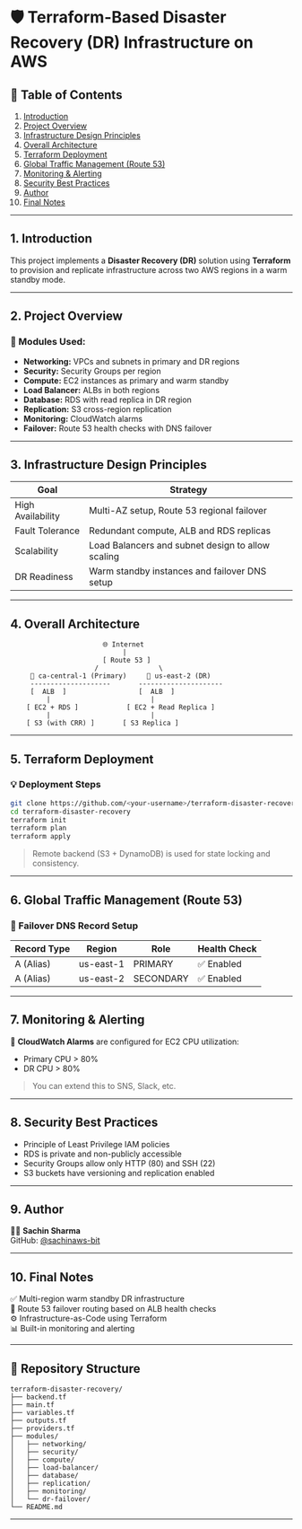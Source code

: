 
# 🛡️ Terraform-Based Disaster Recovery (DR) Infrastructure on AWS

## 📍 Table of Contents

1. [Introduction](#1-introduction)  
2. [Project Overview](#2-project-overview)  
3. [Infrastructure Design Principles](#3-infrastructure-design-principles)  
4. [Overall Architecture](#4-overall-architecture)  
5. [Terraform Deployment](#5-terraform-deployment)  
6. [Global Traffic Management (Route 53)](#6-global-traffic-management-route-53)  
7. [Monitoring & Alerting](#7-monitoring--alerting)  
8. [Security Best Practices](#8-security-best-practices)  
9. [Author](#9-author)  
10. [Final Notes](#10-final-notes)  

---

## 1. Introduction

This project implements a **Disaster Recovery (DR)** solution using **Terraform** to provision and replicate infrastructure across two AWS regions in a warm standby mode.

---

## 2. Project Overview

### 🧱 Modules Used:
- **Networking:** VPCs and subnets in primary and DR regions
- **Security:** Security Groups per region
- **Compute:** EC2 instances as primary and warm standby
- **Load Balancer:** ALBs in both regions
- **Database:** RDS with read replica in DR region
- **Replication:** S3 cross-region replication
- **Monitoring:** CloudWatch alarms
- **Failover:** Route 53 health checks with DNS failover

---

## 3. Infrastructure Design Principles

| Goal               | Strategy                                                                 |
|--------------------|--------------------------------------------------------------------------|
| High Availability  | Multi-AZ setup, Route 53 regional failover                               |
| Fault Tolerance    | Redundant compute, ALB and RDS replicas                                  |
| Scalability        | Load Balancers and subnet design to allow scaling                        |
| DR Readiness       | Warm standby instances and failover DNS setup                            |

---

## 4. Overall Architecture

```
                       🌐 Internet
                            |
                       [ Route 53 ]
                     /               \
     📍 ca-central-1 (Primary)     📍 us-east-2 (DR)
     --------------------       ---------------------
     [  ALB  ]                  [  ALB  ]
         |                         |
    [ EC2 + RDS ]            [ EC2 + Read Replica ]
         |                         |
    [ S3 (with CRR) ]       [ S3 Replica ]
```

---

## 5. Terraform Deployment

### 💡 Deployment Steps

```bash
git clone https://github.com/<your-username>/terraform-disaster-recovery.git
cd terraform-disaster-recovery
terraform init
terraform plan
terraform apply
```

> Remote backend (S3 + DynamoDB) is used for state locking and consistency.

---

## 6. Global Traffic Management (Route 53)

### 🧠 Failover DNS Record Setup

| Record Type | Region     | Role     | Health Check |
|-------------|------------|----------|--------------|
| A (Alias)   | us-east-1  | PRIMARY  | ✅ Enabled   |
| A (Alias)   | us-east-2  | SECONDARY| ✅ Enabled   |

---

## 7. Monitoring & Alerting

🔔 **CloudWatch Alarms** are configured for EC2 CPU utilization:

- Primary CPU > 80%
- DR CPU > 80%

> You can extend this to SNS, Slack, etc.

---

## 8. Security Best Practices

- Principle of Least Privilege IAM policies
- RDS is private and non-publicly accessible
- Security Groups allow only HTTP (80) and SSH (22)
- S3 buckets have versioning and replication enabled

---

## 9. Author

👨‍💻 **Sachin Sharma**  
GitHub: [@sachinaws-bit](https://github.com/sachinaws-bit)

---

## 10. Final Notes

✅ Multi-region warm standby DR infrastructure  
🔁 Route 53 failover routing based on ALB health checks  
⚙️ Infrastructure-as-Code using Terraform  
📊 Built-in monitoring and alerting

---

## 📁 Repository Structure

```
terraform-disaster-recovery/
├── backend.tf
├── main.tf
├── variables.tf
├── outputs.tf
├── providers.tf
├── modules/
│   ├── networking/
│   ├── security/
│   ├── compute/
│   ├── load-balancer/
│   ├── database/
│   ├── replication/
│   ├── monitoring/
│   └── dr-failover/
└── README.md
```

---
